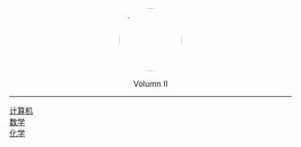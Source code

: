 <div style="text-align: center">
<a href="#"><img style="width:7rem;border-radius:50%;" src="favicon.gif"></img></a>
<br>
<p>

<span class="name">
    <i class='iconfont icon-books-1'></i> Volumn II
</span>
</div>

<hr>

<!-- VOLUMN II -->

<!---->
<div class='book-list-sub1'>
    <a href="#/Volumn_II/IT/welcome" class="alive">
    <i class='iconfont icon-dir'></i>
    计算机</a>
</div>                                                            
<!---->
<div class='book-list-sub1'>
    <a href="#/Volumn_II/math/welcome" class="alive">
    <i class='iconfont icon-dir'></i>
    数学</a>
</div>                                                            

<div class='book-list-sub1'>
    <a href="#/Volumn_II/chemistry/welcome" class="alive">
    <i class='iconfont icon-dir'></i>
    化学</a>
</div>                                                            
